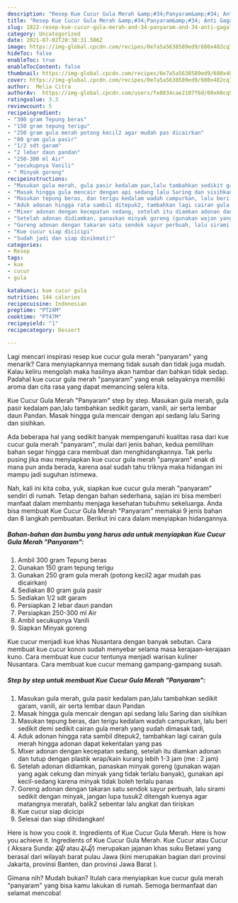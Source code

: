 ```yaml
---
description: "Resep Kue Cucur Gula Merah &amp;#34;Panyaram&amp;#34; Anti Gagal"
title: "Resep Kue Cucur Gula Merah &amp;#34;Panyaram&amp;#34; Anti Gagal"
slug: 1822-resep-kue-cucur-gula-merah-and-34-panyaram-and-34-anti-gagal
category: Uncategorized
date: 2021-07-02T20:38:31.506Z
image: https://img-global.cpcdn.com/recipes/0e7a5a5638589ed9/680x482cq70/kue-cucur-gula-merah-panyaram-foto-resep-utama.jpg
hideToc: false
enableToc: true
enableTocContent: false
thumbnail: https://img-global.cpcdn.com/recipes/0e7a5a5638589ed9/680x482cq70/kue-cucur-gula-merah-panyaram-foto-resep-utama.jpg
cover: https://img-global.cpcdn.com/recipes/0e7a5a5638589ed9/680x482cq70/kue-cucur-gula-merah-panyaram-foto-resep-utama.jpg
author:  Melia Citra
authorAv:  https://img-global.cpcdn.com/users/fe8834cae2107f6d/60x60cq50/avatar.jpg
ratingvalue: 3.3
reviewcount: 5
recipeingredient:
- "300 gram Tepung beras"
- "150 gram tepung terigu"
- "250 gram gula merah potong kecil2 agar mudah pas dicairkan"
- "80 gram gula pasir"
- "1/2 sdt garam"
- "2 lebar daun pandan"
- "250-300 ml Air"
- "secukupnya Vanili"
- " Minyak goreng"
recipeinstructions:
- "Masukan gula merah, gula pasir kedalam pan,lalu tambahkan sedikit garam, vanili, air serta lembar daun Pandan"
- "Masak hingga gula mencair dengan api sedang lalu Saring dan sisihkan"
- "Masukan tepung beras, dan terigu kedalam wadah campurkan, lalu beri sedikit demi sedikit cairan gula merah yang sudah dimasak tadi,"
- "Aduk adonan hingga rata sambil ditepuk2, tambahkan lagi cairan gula merah hingga adonan dapat kekentalan yang pas"
- "Mixer adonan dengan kecepatan sedang, setelah itu diamkan adonan dan tutup dengan plastik wrap/kain kurang lebih 1-3 jam (me : 2 jam)"
- "Setelah adonan didiamkan, panaskan minyak goreng (gunakan wajan yang agak cekung dan minyak yang tidak terlalu banyak), gunakan api kecil-sedang karena minyak tidak boleh terlalu panas"
- "Goreng adonan dengan takaran satu sendok sayur perbuah, lalu sirami sedikit dengan minyak, jangan lupa tusuk2 ditengah kuenya agar matangnya meratah, balik2 sebentar lalu angkat dan tiriskan"
- "Kue cucur siap dicicipi"
- "Sudah jadi dan siap dinikmati!"
categories:
- Resep
tags:
- kue
- cucur
- gula

katakunci: kue cucur gula 
nutrition: 144 calories
recipecuisine: Indonesian
preptime: "PT24M"
cooktime: "PT47M"
recipeyield: "1"
recipecategory: Dessert

---
```



Lagi mencari inspirasi resep kue cucur gula merah &#34;panyaram&#34; yang menarik? Cara menyiapkannya memang tidak susah dan tidak juga mudah. Kalau keliru mengolah maka hasilnya akan hambar dan bahkan tidak sedap. Padahal kue cucur gula merah &#34;panyaram&#34; yang enak selayaknya memiliki aroma dan cita rasa yang dapat memancing selera kita.


Kue Cucur Gula Merah &#34;Panyaram&#34; step by step. Masukan gula merah, gula pasir kedalam pan,lalu tambahkan sedikit garam, vanili, air serta lembar daun Pandan. Masak hingga gula mencair dengan api sedang lalu Saring dan sisihkan.

Ada beberapa hal yang sedikit banyak mempengaruhi kualitas rasa dari kue cucur gula merah &#34;panyaram&#34;, mulai dari jenis bahan, kedua pemilihan bahan segar hingga cara membuat dan menghidangkannya. Tak perlu pusing jika mau menyiapkan kue cucur gula merah &#34;panyaram&#34; enak di mana pun anda berada, karena asal sudah tahu triknya maka hidangan ini mampu jadi suguhan istimewa.


Nah, kali ini kita coba, yuk, siapkan kue cucur gula merah &#34;panyaram&#34; sendiri di rumah. Tetap dengan bahan sederhana, sajian ini bisa memberi manfaat dalam membantu menjaga kesehatan tubuhmu sekeluarga. Anda bisa membuat Kue Cucur Gula Merah &#34;Panyaram&#34; memakai 9 jenis bahan dan 8 langkah pembuatan. Berikut ini cara dalam menyiapkan hidangannya.

<!--inarticleads1-->

##### Bahan-bahan dan bumbu yang harus ada untuk menyiapkan Kue Cucur Gula Merah &#34;Panyaram&#34;:

1. Ambil 300 gram Tepung beras
1. Gunakan 150 gram tepung terigu
1. Gunakan 250 gram gula merah (potong kecil2 agar mudah pas dicairkan)
1. Sediakan 80 gram gula pasir
1. Sediakan 1/2 sdt garam
1. Persiapkan 2 lebar daun pandan
1. Persiapkan 250-300 ml Air
1. Ambil secukupnya Vanili
1. Siapkan  Minyak goreng


Kue cucur menjadi kue khas Nusantara dengan banyak sebutan. Cara membuat kue cucur konon sudah menyebar selama masa kerajaan-kerajaan kuno. Cara membuat kue cucur tentunya menjadi warisan kuliner Nusantara. Cara membuat kue cucur memang gampang-gampang susah. 

<!--inarticleads2-->

##### Step by step untuk membuat Kue Cucur Gula Merah &#34;Panyaram&#34;:

1. Masukan gula merah, gula pasir kedalam pan,lalu tambahkan sedikit garam, vanili, air serta lembar daun Pandan
1. Masak hingga gula mencair dengan api sedang lalu Saring dan sisihkan
1. Masukan tepung beras, dan terigu kedalam wadah campurkan, lalu beri sedikit demi sedikit cairan gula merah yang sudah dimasak tadi,
1. Aduk adonan hingga rata sambil ditepuk2, tambahkan lagi cairan gula merah hingga adonan dapat kekentalan yang pas
1. Mixer adonan dengan kecepatan sedang, setelah itu diamkan adonan dan tutup dengan plastik wrap/kain kurang lebih 1-3 jam (me : 2 jam)
1. Setelah adonan didiamkan, panaskan minyak goreng (gunakan wajan yang agak cekung dan minyak yang tidak terlalu banyak), gunakan api kecil-sedang karena minyak tidak boleh terlalu panas
1. Goreng adonan dengan takaran satu sendok sayur perbuah, lalu sirami sedikit dengan minyak, jangan lupa tusuk2 ditengah kuenya agar matangnya meratah, balik2 sebentar lalu angkat dan tiriskan
1. Kue cucur siap dicicipi
1. Selesai dan siap dihidangkan!

Here is how you cook it. Ingredients of Kue Cucur Gula Merah. Here is how you achieve it. Ingredients of Kue Cucur Gula Merah. Kue Cucur atau Cucur ( Aksara Sunda: ᮎᮥᮎᮥᮁ atau ᮎᮥᮂᮎᮥᮁ) merupakan jajanan khas suku Betawi yang berasal dari wilayah barat pulau Jawa (kini merupakan bagian dari provinsi Jakarta, provinsi Banten, dan provinsi Jawa Barat ). 

Gimana nih? Mudah bukan? Itulah cara menyiapkan kue cucur gula merah &#34;panyaram&#34; yang bisa kamu lakukan di rumah. Semoga bermanfaat dan selamat mencoba!
